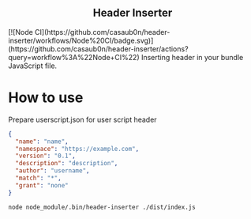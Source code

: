 <h2 align="center">Header Inserter</h2>
[![Node CI](https://github.com/casaub0n/header-inserter/workflows/Node%20CI/badge.svg)](https://github.com/casaub0n/header-inserter/actions?query=workflow%3A%22Node+CI%22)
Inserting header in your bundle JavaScript file.

# How to use
Prepare userscript.json for user script header
```json
{
  "name": "name",
  "namespace": "https://example.com",
  "version": "0.1",
  "description": "description",
  "author": "username",
  "match": "*",
  "grant": "none"
}
```

```console
node node_module/.bin/header-inserter ./dist/index.js
```
